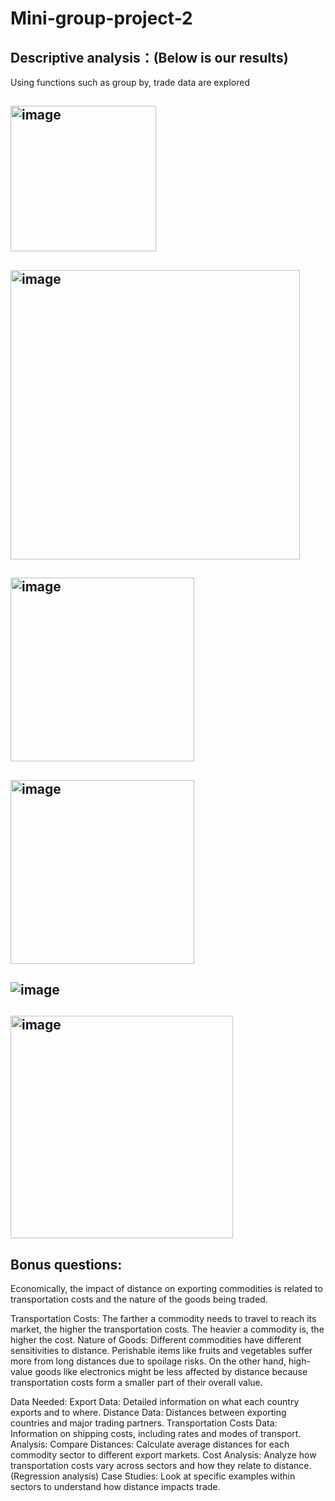 # Mini-group-project-2
## Descriptive analysis：(Below is our results)
Using functions such as group by, trade data are explored
## <img width="233" alt="image" src="https://github.com/qblyqq/Mini-group-project-2/assets/158158854/c2974f41-4a65-4f5b-aacf-584174b8b2d0">
## <img width="463" alt="image" src="https://github.com/qblyqq/Mini-group-project-2/assets/158158854/46fabd40-010f-4834-9b71-e5497afd4d9f">
## <img width="294" alt="image" src="https://github.com/qblyqq/Mini-group-project-2/assets/158158854/e45a1409-602d-49d0-8059-28f46b587d3b">
## <img width="294" alt="image" src="https://github.com/qblyqq/Mini-group-project-2/assets/158158854/895372cb-6b25-40fe-9fc1-67dbf47a3f26">
## ![image](https://github.com/qblyqq/Mini-group-project-2/assets/158158854/4621b429-b7a9-4298-a48b-f09f656881f5)
## <img width="356" alt="image" src="https://github.com/qblyqq/Mini-group-project-2/assets/158158854/c2ca7837-7d9f-4c34-85f4-3936e3f252f4">

## Bonus questions:
Economically, the impact of distance on exporting commodities is related to transportation costs and the nature of the goods being traded. 

Transportation Costs: The farther a commodity needs to travel to reach its market, the higher the transportation costs. The heavier a commodity is, the higher the cost.
Nature of Goods: Different commodities have different sensitivities to distance. Perishable items like fruits and vegetables suffer more from long distances due to spoilage risks. On the other hand, high-value goods like electronics might be less affected by distance because transportation costs form a smaller part of their overall value.

Data Needed:
Export Data: Detailed information on what each country exports and to where.
Distance Data: Distances between exporting countries and major trading partners.
Transportation Costs Data: Information on shipping costs, including rates and modes of transport.
Analysis:
Compare Distances: Calculate average distances for each commodity sector to different export markets.
Cost Analysis: Analyze how transportation costs vary across sectors and how they relate to distance. (Regression analysis)
Case Studies: Look at specific examples within sectors to understand how distance impacts trade.

